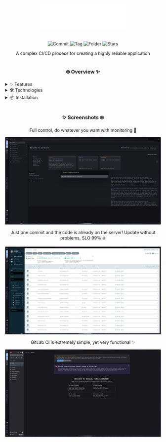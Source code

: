 <div align="center">
  <img src="./.github/assets/Ephemera.png" alt="Ephemera logo" width="300">
</div>

<h1></h1>

<div align="center">

![Commit](https://img.shields.io/github/last-commit/MounTemed/Ephemera?style=for-the-badge&logo=git&logoColor=D9E0EE&labelColor=0d1117&color=2b3946)
![Tag](https://img.shields.io/github/v/tag/MounTemed/Ephemera?style=for-the-badge&logo=github&logoColor=D9E0EE&labelColor=0d1117&color=22241c)
![Folder](https://img.shields.io/github/languages/code-size/MounTemed/Ephemera?style=for-the-badge&logo=protondrive&logoColor=D9E0EE&labelColor=0d1117&color=2b3946)
![Stars](https://img.shields.io/github/stars/MounTemed/Ephemera?style=for-the-badge&logo=andela&logoColor=D9E0EE&labelColor=0d1117&color=22241c)

<p>A complex CI/CD process for creating a highly reliable application</p>

</div>

<h1></h1>

<div align="center">
  <h3> ❄️ Overview ✨ </h3>
</div>

<details>
<summary>✨ Features</summary>

- **Effortless Installation** – Get a fully functional Kubernetes orchestrator up and running quickly and smoothly
- **Perfect Reproducibility** – Simply replace the secrets, and you're guaranteed a 100% idempotent, working environment every single time. Consistency is key
- **Rigorous CI/CD pipeline** - for every pull request, we run the most thorough and demanding tests to ensure unrivaled reliability

</details>

<details>
<summary>🛠️ Technologies</summary>

| Technology                        | Purpose                                                |
|-----------------------------------|--------------------------------------------------------|
| **Golang**                        | Foundation for high-performance application code       |
| **Podman**                        | Builds secure, rootless containers                     |
| **CRI-O**                         | Lightweight, Kubernetes-native container runtime       |
| **Kubernetes**                    | For powerful orchestration of containerized workloads  |
| **Helm**                          | Simplifies deployment with handy charts                |
| **Ansible**                       | Automates setup for simple, automated deployment       |
| **Nexus Repository**              | Securely stores and manages container images           |
| **ArgoCD**                        | GitOps for automated application delivery              |
| **Cilium**                        | Provides networking and security with eBPF             |
| **Grafana**                       | Visualizes metrics on customizable dashboards          |
| **Prometheus & node-exporter**    | Comprehensive system and application monitoring        |
| **Alloy**                         | Optimized data collection                              |
| **Traefik**                       | Fast reverse proxy server                              |
| **GitLab CE**                     | Advanced, self-hosted CI/CD pipeline                   |

</details>

<details>
<summary>📦 Installation</summary>

1. **Copy the repository**:

  ```bash
  git clone https://github.com/MounTemed/ephemera
  ```


2. **Go to the downloaded repository**:

  ```bash
  cd ephemera
  ```


3. **Configure infra/ansible/inventory/hosts.yaml to the desired IPv4**:

  ```yaml
  russian:
    children:
      peaceful:
        children:
          prod:
            hosts:
              host1:
                ansible_host: 192.168.0.1 # There should be something in production, but we don't have production
                ansible_user: root
          test:
            hosts:
              host1:
                ansible_host: 192.168.0.2 # CHANGE
                ansible_user: root
          dev:
            hosts:
              host1:
                ansible_host: 192.168.0.3 # CHANGE
                ansible_user: root
  ```

4. **You can run**:

  ```bash
  ansible-playbook infra/ansible/playbook/master.yaml --limit dev
  ```

</details>

<h1></h1>

<div align="center">
  <h3> ✨ Screenshots ❄️ </h3>
</div>

<div align="center">
  <p>Full control, do whatever you want with monitoring 💫</p>
  <img src="./.github/assets/grafana.png">
</div>

<div align="center">
  <p>Just one commit and the code is already on the server! Update without problems, SLO 99% ❄️</p>
  <img src="./.github/assets/argo.png">
</div>

<div align="center">
  <p>GitLab CI is extremely simple, yet very functional ✨</p>
  <img src="./.github/assets/gitlab.png">
</div>
